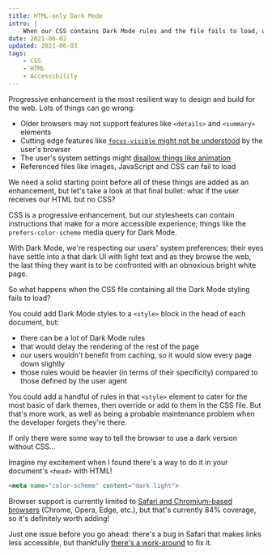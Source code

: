 ```yaml
---
title: HTML-only Dark Mode
intro: |
    When our CSS contains Dark Mode rules and the file fails to load, we're left with plain old HTML. Luckily we can request Dark Mode in our markup!
date: 2021-06-02
updated: 2021-06-03
tags:
    - CSS
    - HTML
    - Accessibility
---
```


Progressive enhancement is the most resilient way to design and build for the web. Lots of things can go wrong:

- Older browsers may not support features like `<details>` and `<summary>` elements
- Cutting edge features like [`focus-visible` might not be understood](/blog/refining-focus-styles-with-focus-visible) by the user's browser
- The user's system settings might [disallow things like animation](/blog/progressively-enhanced-animated-content)
- Referenced files like images, JavaScript and CSS can fail to load

We need a solid starting point before all of these things are added as an enhancement, but let's take a look at that final bullet: what if the user receives our HTML but no CSS?

CSS is a progressive enhancement, but our stylesheets can contain instructions that make for a more accessible experience; things like the `prefers-color-scheme` media query for Dark Mode.

With Dark Mode, we're respecting our users' system preferences; their eyes have settle into a that dark UI with light text and as they browse the web, the last thing they want is to be confronted with an obnoxious bright white page.

So what happens when the CSS file containing all the Dark Mode styling fails to load?

You could add Dark Mode styles to a `<style>` block in the head of each document, but:

- there can be a lot of Dark Mode rules
- that would delay the rendering of the rest of the page
- our users wouldn't benefit from caching, so it would slow every page down slightly
- those rules would be heavier (in terms of their specificity) compared to those defined by the user agent

You could add a handful of rules in that `<style>` element to cater for the most basic of dark themes, then override or add to them in the CSS file. But that's more work, as well as being a probable maintenance problem when the developer forgets they're there.

If only there were some way to tell the browser to use a dark version without CSS…

Imagine my excitement when I found there's a way to do it in your document's `<head>` with HTML!

```html
<meta name="color-scheme" content="dark light">
```

Browser support is currently limited to [Safari and Chromium-based browsers](https://caniuse.com/mdn-html_elements_meta_name_color-scheme) (Chrome, Opera, Edge, etc.), but that's currently 84% coverage, so it's definitely worth adding!

Just one issue before you go ahead: there's a bug in Safari that makes links less accessible, but thankfully [there's a work-around](/blog/fixing-safaris-html-only-dark-mode-bug) to fix it.
